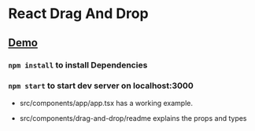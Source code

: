 # React Drag And Drop

## [Demo](https://sriramrudraraju.github.io/react-drag-and-drop)

### `npm install` to install Dependencies

### `npm start` to start dev server on localhost:3000

 * src/components/app/app.tsx has a working example.

 * src/components/drag-and-drop/readme explains the props and types